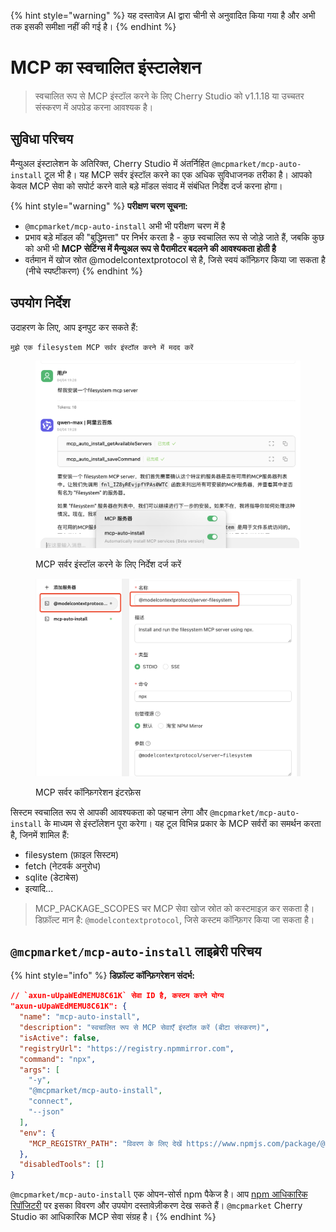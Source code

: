 
{% hint style="warning" %}
यह दस्तावेज़ AI द्वारा चीनी से अनुवादित किया गया है और अभी तक इसकी समीक्षा नहीं की गई है।
{% endhint %}

# MCP का स्वचालित इंस्टालेशन

> स्वचालित रूप से MCP इंस्टॉल करने के लिए Cherry Studio को v1.1.18 या उच्चतर संस्करण में अपग्रेड करना आवश्यक है।

## सुविधा परिचय

मैन्युअल इंस्टालेशन के अतिरिक्त, Cherry Studio में अंतर्निहित `@mcpmarket/mcp-auto-install` टूल भी है। यह MCP सर्वर इंस्टॉल करने का एक अधिक सुविधाजनक तरीका है। आपको केवल MCP सेवा को सपोर्ट करने वाले बड़े मॉडल संवाद में संबंधित निर्देश दर्ज करना होगा।

{% hint style="warning" %}
**परीक्षण चरण सूचना:**

* `@mcpmarket/mcp-auto-install` अभी भी परीक्षण चरण में है
* प्रभाव बड़े मॉडल की "बुद्धिमत्ता" पर निर्भर करता है - कुछ स्वचालित रूप से जोड़े जाते हैं, जबकि कुछ को अभी भी **MCP सेटिंग्स में मैन्युअल रूप से पैरामीटर बदलने की आवश्यकता होती है**
* वर्तमान में खोज स्रोत @modelcontextprotocol से है, जिसे स्वयं कॉन्फ़िगर किया जा सकता है (नीचे स्पष्टीकरण)
{% endhint %}

## उपयोग निर्देश

उदाहरण के लिए, आप इनपुट कर सकते हैं:

```
मुझे एक filesystem MCP सर्वर इंस्टॉल करने में मदद करें
```

<figure><img src="../../.gitbook/assets/mcp-auto-install_shot1.png" alt=""><figcaption><p>MCP सर्वर इंस्टॉल करने के लिए निर्देश दर्ज करें</p></figcaption></figure>

<figure><img src="../../.gitbook/assets/mcp-auto-install_shot2.png" alt=""><figcaption><p>MCP सर्वर कॉन्फ़िगरेशन इंटरफ़ेस</p></figcaption></figure>

सिस्टम स्वचालित रूप से आपकी आवश्यकता को पहचान लेगा और `@mcpmarket/mcp-auto-install` के माध्यम से इंस्टॉलेशन पूरा करेगा। यह टूल विभिन्न प्रकार के MCP सर्वरों का समर्थन करता है, जिनमें शामिल हैं:

* filesystem (फ़ाइल सिस्टम)
* fetch (नेटवर्क अनुरोध)
* sqlite (डेटाबेस)
* इत्यादि...

> MCP_PACKAGE_SCOPES चर MCP सेवा खोज स्रोत को कस्टमाइज़ कर सकता है। डिफ़ॉल्ट मान है: `@modelcontextprotocol`, जिसे कस्टम कॉन्फ़िगर किया जा सकता है।

## `@mcpmarket/mcp-auto-install` लाइब्रेरी परिचय

{% hint style="info" %}
**डिफ़ॉल्ट कॉन्फ़िगरेशन संदर्भ:**

```json
// `axun-uUpaWEdMEMU8C61K` सेवा ID है, कस्टम करने योग्य
"axun-uUpaWEdMEMU8C61K": {
  "name": "mcp-auto-install",
  "description": "स्वचालित रूप से MCP सेवाएँ इंस्टॉल करें (बीटा संस्करण)",
  "isActive": false,
  "registryUrl": "https://registry.npmmirror.com",
  "command": "npx",
  "args": [
    "-y",
    "@mcpmarket/mcp-auto-install",
    "connect",
    "--json"
  ],
  "env": {
    "MCP_REGISTRY_PATH": "विवरण के लिए देखें https://www.npmjs.com/package/@mcpmarket/mcp-auto-install"
  },
  "disabledTools": []
}
```

`@mcpmarket/mcp-auto-install` एक ओपन-सोर्स npm पैकेज है। आप [npm आधिकारिक रिपॉजिटरी](https://www.npmjs.com/package/@mcpmarket/mcp-auto-install) पर इसका विवरण और उपयोग दस्तावेज़ीकरण देख सकते हैं। `@mcpmarket` Cherry Studio का आधिकारिक MCP सेवा संग्रह है।
{% endhint %}